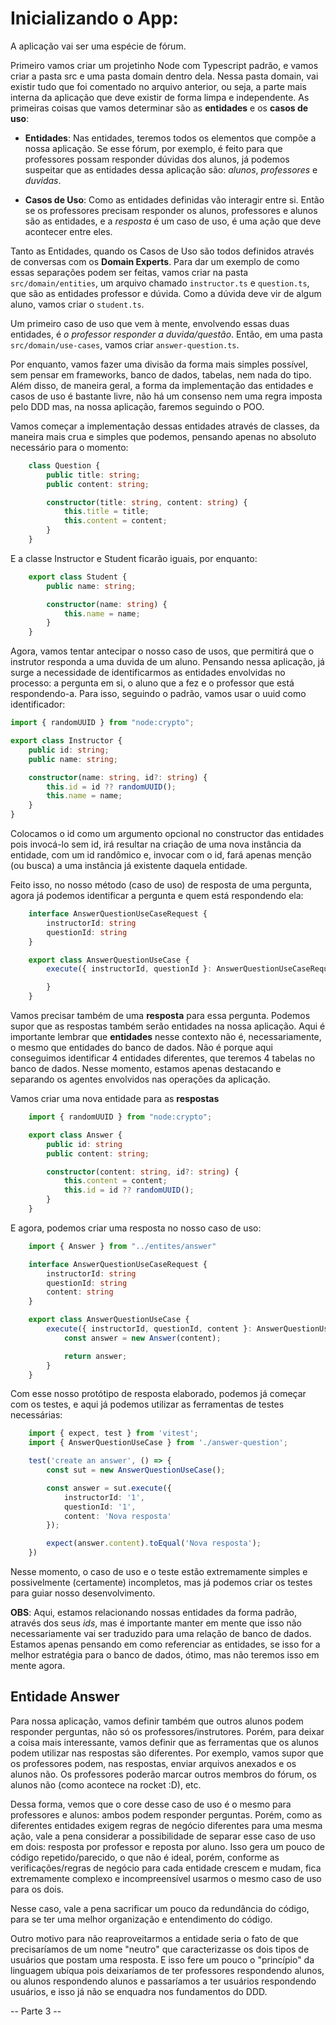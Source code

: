 # Inicializando o App:
A aplicação vai ser uma espécie de fórum. 

Primeiro vamos criar um projetinho Node com Typescript padrão, e vamos criar a pasta src e uma pasta domain dentro dela. Nessa pasta domain, vai existir tudo que foi comentado no arquivo anterior, ou seja, a parte mais interna da aplicação que deve existir de forma limpa e independente. As primeiras coisas que vamos determinar são as **entidades** e os **casos de uso**:

- **Entidades**: Nas entidades, teremos todos os elementos que compõe a nossa aplicação. Se esse fórum, por exemplo, é feito para que professores possam responder dúvidas dos alunos, já podemos suspeitar que as entidades dessa aplicação são: *alunos*, *professores* e *duvidas*. 

- **Casos de Uso**: Como as entidades definidas vão interagir entre si. Então se os professores precisam responder os alunos, professores e alunos são as entidades, e a *resposta* é um caso de uso, é uma ação que deve acontecer entre eles. 

Tanto as Entidades, quando os Casos de Uso são todos definidos através de conversas com os **Domain Experts**. Para dar um exemplo de como essas separações podem ser feitas, vamos criar na pasta `src/domain/entities`, um arquivo chamado `instructor.ts` e `question.ts`, que são as entidades professor e dúvida. Como a dúvida deve vir de algum aluno, vamos criar o `student.ts`.

Um primeiro caso de uso que vem à mente, envolvendo essas duas entidades, é *o professor responder a duvida/questão*. Então, em uma pasta `src/domain/use-cases`, vamos criar `answer-question.ts`.

Por enquanto, vamos fazer uma divisão da forma mais simples possível, sem pensar em frameworks, banco de dados, tabelas, nem nada do tipo. Além disso, de maneira geral, a forma da implementação das entidades e casos de uso é bastante livre, não há um consenso nem uma regra imposta pelo DDD mas, na nossa aplicação, faremos seguindo o POO.

Vamos começar a implementação dessas entidades através de classes, da maneira mais crua e simples que podemos, pensando apenas no absoluto necessário para o momento: 

```ts
    class Question {
        public title: string;
        public content: string;

        constructor(title: string, content: string) {
            this.title = title;
            this.content = content;
        }
    }
```

E a classe Instructor e Student ficarão iguais, por enquanto:

```ts
    export class Student {
        public name: string;

        constructor(name: string) {
            this.name = name;
        }
    }
```

Agora, vamos tentar antecipar o nosso caso de usos, que permitirá que o instrutor responda a uma duvida de um aluno. Pensando nessa aplicação, já surge a necessidade de identificarmos as entidades envolvidas no processo: a pergunta em si, o aluno que a fez e o professor que está respondendo-a. Para isso, seguindo o padrão, vamos usar o uuid como identificador: 

```ts
import { randomUUID } from "node:crypto";

export class Instructor {
    public id: string;
    public name: string;

    constructor(name: string, id?: string) {
        this.id = id ?? randomUUID();
        this.name = name;
    }
}
```

Colocamos o id como um argumento opcional no constructor das entidades pois invocá-lo sem id, irá resultar na criação de uma nova instância da entidade, com um id randômico e, invocar com o id, fará apenas menção (ou busca) a uma instância já existente daquela entidade. 

Feito isso, no nosso método (caso de uso) de resposta de uma pergunta, agora já podemos identificar a pergunta e quem está respondendo ela:

```ts
    interface AnswerQuestionUseCaseRequest {
        instructorId: string
        questionId: string
    }

    export class AnswerQuestionUseCase {
        execute({ instructorId, questionId }: AnswerQuestionUseCaseRequest) {

        }
    }
```

Vamos precisar também de uma **resposta** para essa pergunta. Podemos supor que as respostas também serão entidades na nossa aplicação. Aqui é importante lembrar que **entidades** nesse contexto não é, necessariamente, o mesmo que entidades do banco de dados. Não é porque aqui conseguimos identificar 4 entidades diferentes, que teremos 4 tabelas no banco de dados. Nesse momento, estamos apenas destacando e separando os agentes envolvidos nas operações da aplicação. 

Vamos criar uma nova entidade para as **respostas**

```ts
    import { randomUUID } from "node:crypto";

    export class Answer {
        public id: string
        public content: string;

        constructor(content: string, id?: string) {
            this.content = content;
            this.id = id ?? randomUUID();
        }
    }
```

E agora, podemos criar uma resposta no nosso caso de uso:

```ts
    import { Answer } from "../entites/answer"

    interface AnswerQuestionUseCaseRequest {
        instructorId: string
        questionId: string
        content: string
    }

    export class AnswerQuestionUseCase {
        execute({ instructorId, questionId, content }: AnswerQuestionUseCaseRequest) {
            const answer = new Answer(content);

            return answer;
        }
    }
```

Com esse nosso protótipo de resposta elaborado, podemos já começar com os testes, e aqui já podemos utilizar as ferramentas de testes necessárias:

```ts
    import { expect, test } from 'vitest';
    import { AnswerQuestionUseCase } from './answer-question';

    test('create an answer', () => {
        const sut = new AnswerQuestionUseCase();

        const answer = sut.execute({
            instructorId: '1',
            questionId: '1',
            content: 'Nova resposta'
        });

        expect(answer.content).toEqual('Nova resposta');
    })
```

Nesse momento, o caso de uso e o teste estão extremamente simples e possivelmente (certamente) incompletos, mas já podemos criar os testes para guiar nosso desenvolvimento.

**OBS**: Aqui, estamos relacionando nossas entidades da forma padrão, através dos seus *ids*, mas é importante manter em mente que isso não necessariamente vai ser traduzido para uma relação de banco de dados. Estamos apenas pensando em como referenciar as entidades, se isso for a melhor estratégia para o banco de dados, ótimo, mas não teremos isso em mente agora. 

## Entidade Answer

Para nossa aplicação, vamos definir também que outros alunos podem responder perguntas, não só os professores/instrutores. Porém, para deixar a coisa mais interessante, vamos definir que as ferramentas que os alunos podem utilizar nas respostas são diferentes. Por exemplo, vamos supor que os professores podem, nas respostas, enviar arquivos anexados e os alunos não. Os professores poderão marcar outros membros do fórum, os alunos não (como acontece na rocket :D), etc. 

Dessa forma, vemos que o core desse caso de uso é o mesmo para professores e alunos: ambos podem responder perguntas. Porém, como as diferentes entidades exigem regras de negócio diferentes para uma mesma ação, vale a pena considerar a possibilidade de separar esse caso de uso em dois: resposta por professor e reposta por aluno. Isso gera um pouco de código repetido/parecido, o que não é ideal, porém, conforme as verificações/regras de negócio para cada entidade crescem e mudam, fica extremamente complexo e incompreensível usarmos o mesmo caso de uso para os dois. 

Nesse caso, vale a pena sacrificar um pouco da redundância do código, para se ter uma melhor organização e entendimento do código. 

Outro motivo para não reaproveitarmos a entidade seria o fato de que precisaríamos de um nome "neutro" que caracterizasse os dois tipos de usuários que postam uma resposta. E isso fere um pouco o "princípio" da linguagem ubíqua pois deixaríamos de ter professores respondendo alunos, ou alunos respondendo alunos e passaríamos a ter usuários respondendo usuários, e isso já não se enquadra nos fundamentos do DDD. 

-- Parte 3 --